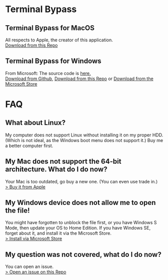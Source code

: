 # Terminal Bypass
## Terminal Bypass for MacOS
All respects to Apple, the creator of this application.\
[Download from this Repo](https://github.com/Mileter/TerminalBypass/tree/main/MacTerminal)
## Terminal Bypass for Windows
From Microsoft: The source code is [here.](https://github.com/microsoft/terminal)\
[Download from Github](https://github.com/microsoft/terminal/releases/), [Download from this Repo](https://github.com/Mileter/TerminalBypass/tree/main/WindowsTerminal) or [Download from the Microsoft Store](https://apps.microsoft.com/detail/windows-terminal/9N0DX20HK701?hl=en-us&gl=US)
# FAQ
## What about Linux?
My computer does not support Linux without installing it on my proper HDD. (Which is not ideal, as the Windows boot menu does not support it.) Buy me a better computer first.
## My Mac does not support the 64-bit architecture. What do I do now?
Your Mac is too outdated, go buy a new one. (You can even use trade in.)\
[> Buy it from Apple](https://apple.com)
## My Windows device does not allow me to open the file!
You might have forgotten to unblock the file first, or you have Windows S Mode, then update your OS to Home Edition. If you have Windows SE, forget about it, and install it via the Microsoft Store.\
[> Install via Microsoft Store](https://apps.microsoft.com/detail/windows-terminal/9N0DX20HK701?hl=en-us&gl=US)
## My question was not covered, what do I do now?
You can open an issue.\
[> Open an issue on this Repo](https://github.com/Mileter/TerminalBypass/issues)
